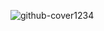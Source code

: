 ![github-cover1234](https://user-images.githubusercontent.com/110155852/188547769-0007b5cf-f344-490b-ae3e-2b437665e722.png)
